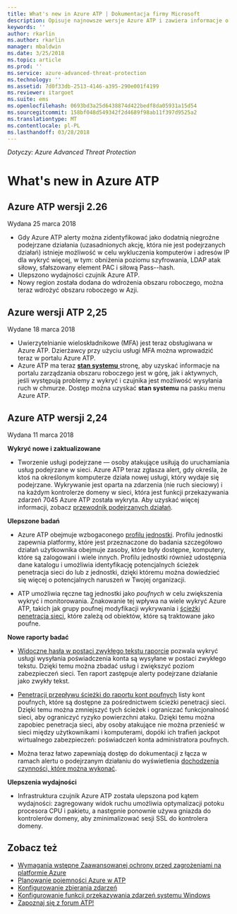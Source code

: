 ```yaml
---
title: What's new in Azure ATP | Dokumentacja firmy Microsoft
description: Opisuje najnowsze wersje Azure ATP i zawiera informacje o nowościach w każdej wersji.
keywords: ''
author: rkarlin
ms.author: rkarlin
manager: mbaldwin
ms.date: 3/25/2018
ms.topic: article
ms.prod: ''
ms.service: azure-advanced-threat-protection
ms.technology: ''
ms.assetid: 7d0f33db-2513-4146-a395-290e001f4199
ms.reviewer: itargoet
ms.suite: ems
ms.openlocfilehash: 0693bd3a25d6438874d422bedf8da05931a15d54
ms.sourcegitcommit: 158bf048d549342f2d4689f98ab11f397d9525a2
ms.translationtype: MT
ms.contentlocale: pl-PL
ms.lasthandoff: 03/28/2018
---
```

*Dotyczy: Azure Advanced Threat Protection*


# <a name="whats-new-in-azure-atp"></a>What's new in Azure ATP 

## <a name="azure-atp-release-226"></a>Azure ATP wersji 2.26

Wydana 25 marca 2018

- Gdy Azure ATP alerty można zidentyfikować jako dodatnią niegroźne podejrzane działania (uzasadnionych akcję, która nie jest podejrzanych działań) istnieje możliwość w celu wykluczenia komputerów i adresów IP dla wykryć więcej, w tym: obniżenia poziomu szyfrowania, LDAP atak siłowy, sfałszowany element PAC i siłową Pass--hash.
-   Ulepszono wydajności czujnik Azure ATP.
-   Nowy region została dodana do wdrożenia obszaru roboczego, można teraz wdrożyć obszaru roboczego w Azji. 


## <a name="azure-atp-release-225"></a>Azure wersji ATP 2,25

Wydane 18 marca 2018

- Uwierzytelnianie wieloskładnikowe (MFA) jest teraz obsługiwana w Azure ATP. Dzierżawcy przy użyciu usługi MFA można wprowadzić teraz w portalu Azure ATP.
- Azure ATP ma teraz [ **stan systemu** ](https://health.atp.azure.com/) stronę, aby uzyskać informacje na portalu zarządzania obszaru roboczego jest w górę, jak i aktywnych, jeśli występują problemy z wykryć i czujnika jest możliwość wysyłania ruch w chmurze. Dostęp można uzyskać **stan systemu** na pasku menu Azure ATP.


## <a name="azure-atp-release-224"></a>Azure ATP wersji 2,24

Wydana 11 marca 2018

**Wykryć nowe i zaktualizowane**
  - Tworzenie usługi podejrzane — osoby atakujące usiłują do uruchamiania usług podejrzane w sieci. Azure ATP teraz zgłasza alert, gdy określa, że ktoś na określonym komputerze działa nowej usługi, który wydaje się podejrzane. Wykrywanie jest oparta na zdarzenia (nie ruch sieciowy) i na każdym kontrolerze domeny w sieci, która jest funkcji przekazywania zdarzeń 7045 Azure ATP została wykryta. Aby uzyskać więcej informacji, zobacz [przewodnik podejrzanych działań](suspicious-activity-guide.md).

**Ulepszone badań**
  - Azure ATP obejmuje wzbogaconego [profilu jednostki](entity-profiles.md). Profilu jednostki zapewnia platformy, które jest przeznaczone do badania szczegółowo działań użytkownika obejmuje zasoby, które były dostępne, komputery, które są zalogowani i wiele innych. Profilu jednostki również udostępnia dane katalogu i umożliwia identyfikację potencjalnych ścieżek penetracja sieci do lub z jednostki, dzięki któremu można dowiedzieć się więcej o potencjalnych naruszeń w Twojej organizacji.

  - ATP umożliwia ręczne tag jednostki jako *poufnych* w celu zwiększenia wykryć i monitorowania. Znakowanie tej wpływa na wiele wykryć Azure ATP, takich jak grupy poufnej modyfikacji wykrywania i [ścieżki penetracja sieci](use-case-lateral-movement-path.md), które zależą od obiektów, które są traktowane jako poufne.

**Nowe raporty badać**
  - [Widoczne hasła w postaci zwykłego tekstu raporcie](reports.md) pozwala wykryć usługi wysyłania poświadczenia konta są wysyłane w postaci zwykłego tekstu. Dzięki temu można zbadać usług i zwiększyć poziom zabezpieczeń sieci. Ten raport zastępuje alerty podejrzane działanie jako zwykły tekst.
  - [Penetracji przepływu ścieżki do raportu kont poufnych](reports.md) listy kont poufnych, które są dostępne za pośrednictwem ścieżki penetracji sieci. Dzięki temu można zmniejszyć tych ścieżek i ograniczać funkcjonalność sieci, aby ograniczyć ryzyko powierzchni ataku. Dzięki temu można zapobiec penetracja sieci, aby osoby atakujące nie można przenieść w sieci między użytkownikami i komputerami, dopóki ich trafień jackpot wirtualnego zabezpieczeń: poświadczeń konta administratora poufnych.

- Można teraz łatwo zapewniają dostęp do dokumentacji z łącza w ramach alertu o podejrzanym działaniu do wyświetlenia [dochodzenia czynności, które można wykonać](suspicious-activity-guide.md). 

**Ulepszenia wydajności**
 -  Infrastruktura czujnik Azure ATP została ulepszona pod kątem wydajności: zagregowany widok ruchu umożliwia optymalizacji potoku procesora CPU i pakietu, a następnie ponownie używa gniazda do kontrolerów domeny, aby zminimalizować sesji SSL do kontrolera domeny.

## <a name="see-also"></a>Zobacz też
- [Wymagania wstępne Zaawansowanej ochrony przed zagrożeniami na platformie Azure](atp-prerequisites.md)
- [Planowanie pojemności Azure w ATP](atp-capacity-planning.md)
- [Konfigurowanie zbierania zdarzeń](configure-event-collection.md)
- [Konfigurowanie funkcji przekazywania zdarzeń systemu Windows](configure-event-forwarding.md#configuring-windows-event-forwarding)
- [Zapoznaj się z forum ATP!](https://aka.ms/azureatpcommunity)